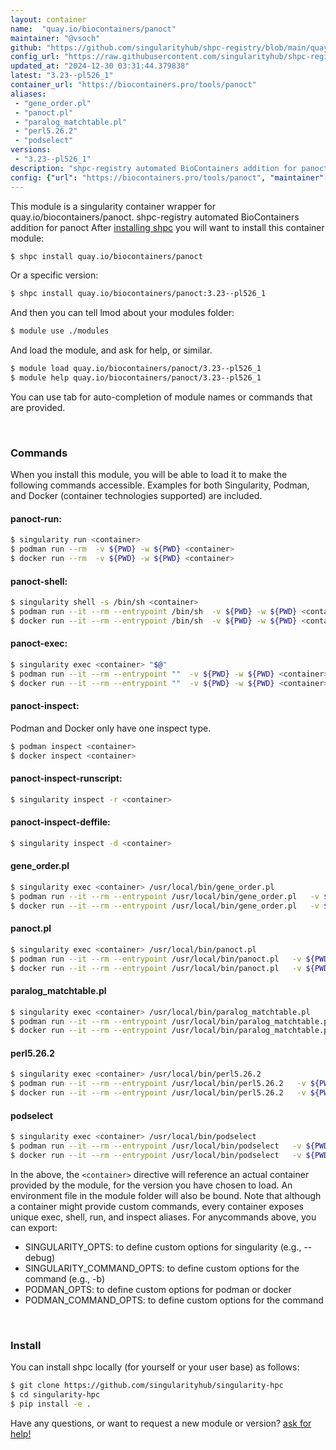 ```yaml
---
layout: container
name:  "quay.io/biocontainers/panoct"
maintainer: "@vsoch"
github: "https://github.com/singularityhub/shpc-registry/blob/main/quay.io/biocontainers/panoct/container.yaml"
config_url: "https://raw.githubusercontent.com/singularityhub/shpc-registry/main/quay.io/biocontainers/panoct/container.yaml"
updated_at: "2024-12-30 03:31:44.379838"
latest: "3.23--pl526_1"
container_url: "https://biocontainers.pro/tools/panoct"
aliases:
 - "gene_order.pl"
 - "panoct.pl"
 - "paralog_matchtable.pl"
 - "perl5.26.2"
 - "podselect"
versions:
 - "3.23--pl526_1"
description: "shpc-registry automated BioContainers addition for panoct"
config: {"url": "https://biocontainers.pro/tools/panoct", "maintainer": "@vsoch", "description": "shpc-registry automated BioContainers addition for panoct", "latest": {"3.23--pl526_1": "sha256:59d3247af6d291e9deef7fac51fd3823cb98ff514744033e945a26d08ed535bc"}, "tags": {"3.23--pl526_1": "sha256:59d3247af6d291e9deef7fac51fd3823cb98ff514744033e945a26d08ed535bc"}, "docker": "quay.io/biocontainers/panoct", "aliases": {"gene_order.pl": "/usr/local/bin/gene_order.pl", "panoct.pl": "/usr/local/bin/panoct.pl", "paralog_matchtable.pl": "/usr/local/bin/paralog_matchtable.pl", "perl5.26.2": "/usr/local/bin/perl5.26.2", "podselect": "/usr/local/bin/podselect"}}
---
```


This module is a singularity container wrapper for quay.io/biocontainers/panoct.
shpc-registry automated BioContainers addition for panoct
After [installing shpc](#install) you will want to install this container module:


```bash
$ shpc install quay.io/biocontainers/panoct
```

Or a specific version:

```bash
$ shpc install quay.io/biocontainers/panoct:3.23--pl526_1
```

And then you can tell lmod about your modules folder:

```bash
$ module use ./modules
```

And load the module, and ask for help, or similar.

```bash
$ module load quay.io/biocontainers/panoct/3.23--pl526_1
$ module help quay.io/biocontainers/panoct/3.23--pl526_1
```

You can use tab for auto-completion of module names or commands that are provided.

<br>

### Commands

When you install this module, you will be able to load it to make the following commands accessible.
Examples for both Singularity, Podman, and Docker (container technologies supported) are included.

#### panoct-run:

```bash
$ singularity run <container>
$ podman run --rm  -v ${PWD} -w ${PWD} <container>
$ docker run --rm  -v ${PWD} -w ${PWD} <container>
```

#### panoct-shell:

```bash
$ singularity shell -s /bin/sh <container>
$ podman run --it --rm --entrypoint /bin/sh  -v ${PWD} -w ${PWD} <container>
$ docker run --it --rm --entrypoint /bin/sh  -v ${PWD} -w ${PWD} <container>
```

#### panoct-exec:

```bash
$ singularity exec <container> "$@"
$ podman run --it --rm --entrypoint ""  -v ${PWD} -w ${PWD} <container> "$@"
$ docker run --it --rm --entrypoint ""  -v ${PWD} -w ${PWD} <container> "$@"
```

#### panoct-inspect:

Podman and Docker only have one inspect type.

```bash
$ podman inspect <container>
$ docker inspect <container>
```

#### panoct-inspect-runscript:

```bash
$ singularity inspect -r <container>
```

#### panoct-inspect-deffile:

```bash
$ singularity inspect -d <container>
```


#### gene_order.pl

```bash
$ singularity exec <container> /usr/local/bin/gene_order.pl
$ podman run --it --rm --entrypoint /usr/local/bin/gene_order.pl   -v ${PWD} -w ${PWD} <container> -c " $@"
$ docker run --it --rm --entrypoint /usr/local/bin/gene_order.pl   -v ${PWD} -w ${PWD} <container> -c " $@"
```


#### panoct.pl

```bash
$ singularity exec <container> /usr/local/bin/panoct.pl
$ podman run --it --rm --entrypoint /usr/local/bin/panoct.pl   -v ${PWD} -w ${PWD} <container> -c " $@"
$ docker run --it --rm --entrypoint /usr/local/bin/panoct.pl   -v ${PWD} -w ${PWD} <container> -c " $@"
```


#### paralog_matchtable.pl

```bash
$ singularity exec <container> /usr/local/bin/paralog_matchtable.pl
$ podman run --it --rm --entrypoint /usr/local/bin/paralog_matchtable.pl   -v ${PWD} -w ${PWD} <container> -c " $@"
$ docker run --it --rm --entrypoint /usr/local/bin/paralog_matchtable.pl   -v ${PWD} -w ${PWD} <container> -c " $@"
```


#### perl5.26.2

```bash
$ singularity exec <container> /usr/local/bin/perl5.26.2
$ podman run --it --rm --entrypoint /usr/local/bin/perl5.26.2   -v ${PWD} -w ${PWD} <container> -c " $@"
$ docker run --it --rm --entrypoint /usr/local/bin/perl5.26.2   -v ${PWD} -w ${PWD} <container> -c " $@"
```


#### podselect

```bash
$ singularity exec <container> /usr/local/bin/podselect
$ podman run --it --rm --entrypoint /usr/local/bin/podselect   -v ${PWD} -w ${PWD} <container> -c " $@"
$ docker run --it --rm --entrypoint /usr/local/bin/podselect   -v ${PWD} -w ${PWD} <container> -c " $@"
```



In the above, the `<container>` directive will reference an actual container provided
by the module, for the version you have chosen to load. An environment file in the
module folder will also be bound. Note that although a container
might provide custom commands, every container exposes unique exec, shell, run, and
inspect aliases. For anycommands above, you can export:

 - SINGULARITY_OPTS: to define custom options for singularity (e.g., --debug)
 - SINGULARITY_COMMAND_OPTS: to define custom options for the command (e.g., -b)
 - PODMAN_OPTS: to define custom options for podman or docker
 - PODMAN_COMMAND_OPTS: to define custom options for the command

<br>

### Install

You can install shpc locally (for yourself or your user base) as follows:

```bash
$ git clone https://github.com/singularityhub/singularity-hpc
$ cd singularity-hpc
$ pip install -e .
```

Have any questions, or want to request a new module or version? [ask for help!](https://github.com/singularityhub/singularity-hpc/issues)